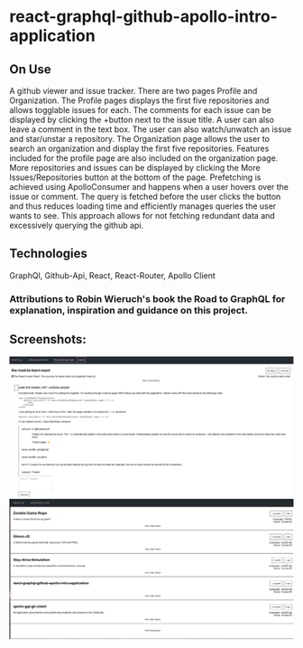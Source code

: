 # react-graphql-github-apollo-intro-application

## On Use

A github viewer and issue tracker.  There are two pages Profile and Organization.  The Profile pages displays the first five repositories and allows togglable issues for each.  The comments for each issue can be displayed by clicking the +button next to the issue title.  A user can also leave a comment in the text box.  The user can also watch/unwatch an issue and star/unstar a repository.  The Organization page allows the user to search an organization and display the first five repositories.  Features included for the profile page are also included on the organization page.  More repositories and issues can be displayed by clicking the More Issues/Repositories button at the bottom of the page. Prefetching is achieved using ApolloConsumer and happens when a user hovers over the issue or comment.  The query is fetched before the user clicks the button and thus reduces loading time and efficiently manages queries the user wants to see.  This approach allows for not fetching redundant data and excessively querying the github api.

## Technologies
GraphQl, Github-Api, React, React-Router, Apollo Client

### Attributions to Robin Wieruch's book the Road to GraphQL for explanation, inspiration and guidance on this project.

## Screenshots:
![Alt text](https://raw.githubusercontent.com/tmstani23/react-graphql-github-apollo-intro-application/master/ss1.png)
![Alt text](https://raw.githubusercontent.com/tmstani23/react-graphql-github-apollo-intro-application/master/ss2.png)
